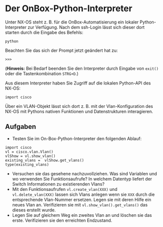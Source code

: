 # Der OnBox-Python-Interpreter
Unter NX-OS steht z. B. für die OnBox-Automatisierung ein lokaler Python-Interpreter zur Verfügung. Nach dem ssh-Login lässt sich dieser dort starten durch die Eingabe des Befehls:
```
python
```
Beachten Sie das sich der Prompt jetzt geändert hat zu:
```
>>>
```
(**Hinweis:** Bei Bedarf beenden Sie den Interpreter durch Eingabe von `exit()` oder die Tastenkombination `STRG+D`.)

Aus diesem Interpreter haben Sie Zugriff auf die lokalen Python-API des NX-OS:
```
import cisco
```
Über ein VLAN-Objekt lässt sich dort z. B. mit der Vlan-Konfiguration des NX-OS mit Pythons nativen Funktionen und Datenstrukturen interagieren.

## Aufgaben
- Testen Sie im On-Box-Python-Interpreter den folgenden Ablauf:
``` 
import cisco
vl = cisco.vlan.Vlan()
vlShow = vl.show_vlan()
existing_vlans =  vlShow.get_vlans()
type(existing_vlans)
```
- Versuchen sie das gesehene nachzuvollziehen. Was sind Variablen und wo verwenden Sie Funktionsaufrufe? In welchem Datentyp liefert der Switch Informationen zu existierenden Vlans?
- Mit den Funktionsaufrufen `vl.create_vlan(XXX)` und `vl.delete_vlan(XXX)` lassen sich Vlans anlegen wenn sie `XXX` durch die entsprechende Vlan-Nummer ersetzen. Legen sie mit deren Hilfe ein neues Vlan an. Verifizieren sie mit `vl.show_vlan().get_vlans()` das dieses erstellt wurde.
- Legen Sie auf gleichem Weg ein zweites Vlan an und löschen sie das erste. Verifizieren sie den erreichten Endzustand.
